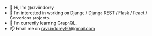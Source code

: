 - 👋 Hi, I’m @raviindorey
- 👀 I’m interested in working on Django / Django REST / Flask / React / Serverless projects.
- 🌱 I’m currently learning GraphQL.
- 📫 Email me on [ravi.indorey90@gmail.com](mailto:ravi.indorey90@gmail.com)
<!--- 💞️ I’m looking to collaborate on --->

<!---
raviindorey/raviindorey is a ✨ special ✨ repository because its `README.md` (this file) appears on your GitHub profile.
You can click the Preview link to take a look at your changes.
--->

